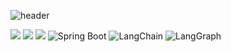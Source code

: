 

![header](https://capsule-render.vercel.app/api?type=waving&color=auto&height=300&section=header&text=tomchaccom&fontSize=90&animation=fadeIn&fontAlignY=38&desc=Welcome%20to%20my%20GitHub%20Profile!&descAlignY=51&descAlign=62)


<img src="https://img.shields.io/badge/java-%23007396.svg?&style=for-the-badge&logo=java&logoColor=white" />
<img src="https://img.shields.io/badge/python-%233776AB.svg?&style=for-the-badge&logo=python&logoColor=white" />
<img src="https://img.shields.io/badge/spring-%236DB33F.svg?&style=for-the-badge&logo=spring&logoColor=white" />
<img src="https://img.shields.io/badge/Spring%20Boot-6DB33F?style=flat-square&logo=springboot&logoColor=white" alt="Spring Boot"/>
<img src="https://img.shields.io/badge/LangChain-1C3C3C?style=flat-square&logo=langchain&logoColor=white" alt="LangChain"/>
<img src="https://img.shields.io/badge/LangGraph-1C3C3C?style=flat-square&logo=langchain&logoColor=white" alt="LangGraph"/>
